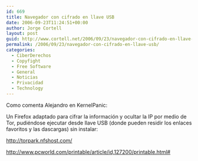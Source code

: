 ```yaml
---
id: 669
title: Navegador con cifrado en llave USB
date: 2006-09-23T11:24:51+00:00
author: Jorge Cortell
layout: post
guid: http://www.cortell.net/2006/09/23/navegador-con-cifrado-en-llave-usb/
permalink: /2006/09/23/navegador-con-cifrado-en-llave-usb/
categories:
  - CiberDerechos
  - Copyfight
  - Free Software
  - General
  - Noticias
  - Privacidad
  - Technology
---
```

Como comenta Alejandro en KernelPanic:

Un Firefox adaptado para cifrar la información y ocultar la IP por medio de Tor, pudiéndose ejecutar desde llave USB (donde pueden residir los enlaces favoritos y las dascargas) sin instalar:

http://torpark.nfshost.com/

http://www.pcworld.com/printable/article/id,127200/printable.html#